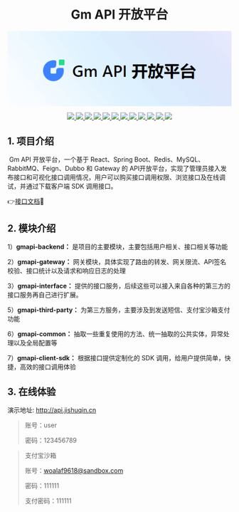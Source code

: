 <h1 align=center>
   Gm API 开放平台
</h1>
<p align="center">
<img src="doc/images/banner.png" alt="image-20230623213937364" style="zoom:200%;" align="center" />
</p>
<p align="center">
<a target="_blank" href="https://github.com/Gumengyo/gmapi-backend">
    	<img src="https://img.shields.io/hexpm/l/plug.svg" ></img>
		<img src="https://img.shields.io/badge/JDK-1.8-green.svg" ></img>
        <img src="https://img.shields.io/badge/nodejs-18.17.1-green" ></img>
        <img src="https://img.shields.io/badge/springboot-2.7.0-green" ></img>
        <img src="https://img.shields.io/badge/react-18.2.0-green" ></img>
		<img src="https://img.shields.io/badge/Umi-4.0.79-green" ></img>
        <img src="https://img.shields.io/badge/swagger-3.0.0-brightgreen" ></img>
        <img src="https://img.shields.io/badge/Dubbo-2.7.4.1-green" ></img>
        <img src="https://img.shields.io/badge/RabbitMQ-3.8.8-green" ></img>
		<img src="https://img.shields.io/badge/MySQL-5.7-green" ></img>
		<img src="https://img.shields.io/badge/Nacos-2.2.0-green" ></img>
		<img src="https://img.shields.io/badge/Redis-7.0.2-green" ></img>
</a></p>


## 1. 项目介绍

​		Gm API 开放平台，一个基于 React、Spring Boot、Redis、MySQL、RabbitMQ、Feign、Dubbo 和 Gateway 的 API开放平台，实现了管理员接入发布接口和可视化接口调用情况，用户可以购买接口调用权限、浏览接口及在线调试，并通过下载客户端 SDK 调用接口。

👉[接口文档](./doc/接口文档.md)📄

## 2. 模块介绍

1）**gmapi-backend：** 是项目的主要模块，主要包括用户相关、接口相关等功能

2）**gmapi-gateway：** 网关模块，具体实现了路由的转发、网关限流、API签名校验、接口统计以及请求和响应日志的处理

3）**gmapi-interface：** 提供的接口服务，后续这些可以接入来自各种的第三方的接口服务再自己进行扩展。

5）**gmapi-third-party：** 为第三方服务，主要涉及到发送短信、支付宝沙箱支付功能

6）**gmapi-common：** 抽取一些重复使用的方法、统一抽取的公共实体，异常处理以及全局配置等

7）**gmapi-client-sdk：** 根据接口提供定制化的 SDK 调用，给用户提供简单，快捷，高效的接口调用体验

## 3. 在线体验

演示地址: http://api.jishuqin.cn

> 账号：user
>
> 密码：123456789

> 支付宝沙箱
>
> 账号：woalaf9618@sandbox.com
>
> 密码：111111
>
> 支付密码：111111



